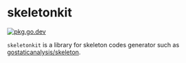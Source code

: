 # skeletonkit
[![pkg.go.dev][gopkg-badge]][gopkg]

`skeletonkit` is a library for skeleton codes generator such as [gostaticanalysis/skeleton](https://github.com/gostaticanalysis/skeleton).

<!-- links -->
[gopkg]: https://pkg.go.dev/github.com/gostaticanalysis/skeletonkit
[gopkg-badge]: https://pkg.go.dev/badge/github.com/gostaticanalysis/skeletonkit?status.svg
